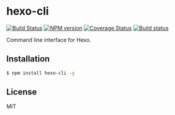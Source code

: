# hexo-cli

[![Build Status](https://travis-ci.org/hexojs/hexo-cli.svg?branch=master)](https://travis-ci.org/hexojs/hexo-cli)  [![NPM version](https://badge.fury.io/js/hexo-cli.svg)](http://badge.fury.io/js/hexo-cli) [![Coverage Status](https://coveralls.io/repos/hexojs/hexo-cli/badge.svg?branch=master)](https://coveralls.io/r/hexojs/hexo-cli?branch=master) [![Build status](https://ci.appveyor.com/api/projects/status/aa44wp75752x1t47/branch/master?svg=true)](https://ci.appveyor.com/project/tommy351/hexo-cli/branch/master)

Command line interface for Hexo.

## Installation

``` bash
$ npm install hexo-cli -g
```

## License

MIT